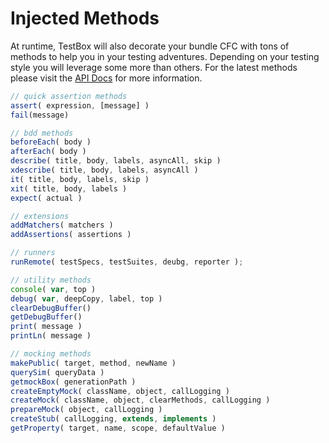 # Injected Methods

At runtime, TestBox will also decorate your bundle CFC with tons of methods to help you in your testing adventures. Depending on your testing style you will leverage some more than others. For the latest methods please visit the [API Docs](http://apidocs.ortussolutions.com/testbox/current) for more information.

```javascript
// quick assertion methods
assert( expression, [message] )
fail(message)

// bdd methods
beforeEach( body )
afterEach( body )
describe( title, body, labels, asyncAll, skip )
xdescribe( title, body, labels, asyncAll )
it( title, body, labels, skip )
xit( title, body, labels )
expect( actual )

// extensions
addMatchers( matchers )
addAssertions( assertions )

// runners
runRemote( testSpecs, testSuites, deubg, reporter );

// utility methods
console( var, top )
debug( var, deepCopy, label, top )
clearDebugBuffer()
getDebugBuffer()
print( message )
printLn( message )

// mocking methods
makePublic( target, method, newName )
querySim( queryData )
getmockBox( generationPath )
createEmptyMock( className, object, callLogging )
createMock( className, object, clearMethods, callLogging )
prepareMock( object, callLogging )
createStub( callLogging, extends, implements )
getProperty( target, name, scope, defaultValue )
```

